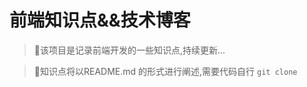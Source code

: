 # 前端知识点&&技术博客

> :scroll:该项目是记录前端开发的一些知识点,持续更新...

> :christmas_tree:知识点将以README.md 的形式进行阐述,需要代码自行 `git clone`     
